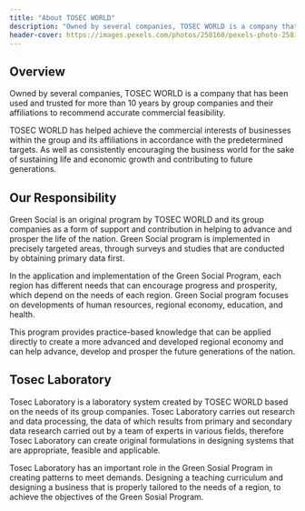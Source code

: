 ```yaml
---
title: "About TOSEC WORLD"
description: "Owned by several companies, TOSEC WORLD is a company that has been used and trusted for more than 10 years by group companies and their affiliations to recommend accurate commercial feasibility."
header-cover: https://images.pexels.com/photos/258160/pexels-photo-258160.jpeg?auto=compress&cs=tinysrgb&w=1260&h=750&dpr=1
---
```

## Overview

Owned by several companies, TOSEC WORLD is a company that has been used and trusted for more than 10 years by group companies and their affiliations to recommend accurate commercial feasibility.

TOSEC WORLD has helped achieve the commercial interests of businesses within the group and its affiliations in accordance with the predetermined targets. As well as consistently encouraging the business world for the sake of sustaining life and economic growth and contributing to future generations.

## Our Responsibility

Green Social is an original program by TOSEC WORLD and its group companies as a form of support and contribution in helping to advance and prosper the life of the nation. Green Social program is implemented in precisely targeted areas, through surveys and studies that are conducted by obtaining primary data first.

In the application and implementation of the Green Social Program, each region has different needs that can encourage progress and prosperity, which depend on the needs of each region. Green Social program focuses on developments of human resources, regional economy, education, and health.

This program provides practice-based knowledge that can be applied directly to create a more advanced and developed regional economy and can help advance, develop and prosper the future generations of the nation.

## Tosec Laboratory

Tosec Laboratory is a laboratory system created by TOSEC WORLD based on the needs of its group companies. Tosec Laboratory carries out research and data processing, the data of which results from primary and secondary data research carried out by a team of experts in various fields, therefore Tosec Laboratory can create original formulations in designing systems that are appropriate, feasible and applicable.

Tosec Laboratory has an important role in the Green Sosial Program in creating patterns to meet demands. Designing a teaching curriculum and designing a business that is properly tailored to the needs of a region, to achieve the objectives of the Green Sosial Program.
